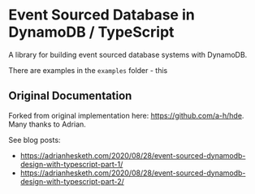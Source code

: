 # Event Sourced Database in DynamoDB / TypeScript

A library for building event sourced database systems with DynamoDB.

There are examples in the `examples` folder - this

## Original Documentation

Forked from original implementation here: https://github.com/a-h/hde. Many thanks to Adrian.

See blog posts:

* https://adrianhesketh.com/2020/08/28/event-sourced-dynamodb-design-with-typescript-part-1/
* https://adrianhesketh.com/2020/08/28/event-sourced-dynamodb-design-with-typescript-part-2/

